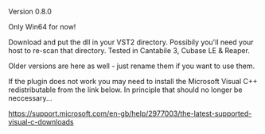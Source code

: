 Version 0.8.0

Only Win64 for now!

Download and put the dll in your VST2 directory.  Possibily you'll need your host  to re-scan that directory.
Tested in Cantabile 3, Cubase LE & Reaper.

Older versions are here as well - just rename them if you want to use them.

If the plugin does not work you may need to install the Microsoft Visual C++ redistributable from the link below.  In principle that should no longer be neccessary...

https://support.microsoft.com/en-gb/help/2977003/the-latest-supported-visual-c-downloads
